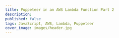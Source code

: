 ```yaml
---
title: Puppeteer in an AWS Lambda Function Part 2
description:
published: false
tags: JavaScript, AWS, Lambda, Puppeteer
cover_image: images/header.jpg
---
```

